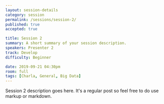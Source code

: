 ```yaml
---
layout: session-details
category: session
permalink: /sessions/session-2/
published: true
accepted: true

title: Session 2
summary: A short summary of your session description.
speakers: Presenter 2
track: Develop
difficulty: Beginner

date: 2019-09-21 04:30pm
room: full
tags: [Charla, General, Big Data]
---
```


Session 2 description goes here. It's a regular post so feel free to do use markup or markdown.
